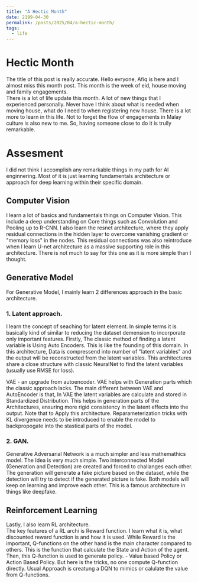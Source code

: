 ```yaml
---
title: "A Hectic Month"
date: 2199-04-30
permalink: /posts/2025/04/a-hectic-month/
tags:
  - life
---
```


# Hectic Month

The title of this post is really accurate. Hello evryone, Afiq is here and I almost miss this month post. This month is the week of eid, house moving and family engagements.  
There is a lot of life update this month. A lot of new things that I experienced personally. Never have I think about what is needed when moving house, what do I need to when registering new house. There is a lot more to learn in this life. Not to forget the flow of engagements in Malay culture is also new to me. So, having someone close to do it is trully remarkable.

# Assesment

I did not think I accomplish any remarkable things in my path for AI enginnering. Most of it is just learning fundamentals architecture or approach for deep learning within their specific domain.

## Computer Vision

I learn a lot of basics and fundamentals things on Computer Vision. This include a deep understanding on Core things such as Convolution and Pooling up to R-CNN. I also learn the resnet architecture, where they apply residual connections in the hidden layer to overcome vanishing gradient or "memory loss" in the nodes. This residual connections was also reintroduce when I learn U-net architecture as a massive supporting role in this architecture. There is not much to say for this one as it is more simple than I thought.

## Generative Model

For Generative Model, I mainly learn 2 differences approach in the basic architecture.

### 1. Latent approach.

I learn the concept of seaching for latent element. In simple terms it is basically kind of similar to reducing the dataset demension to incorporate only important features. Firstly, The classic method of finding a latent variable is Using Auto Encoders. This is like the founding of this domain. In this architecture, Data is compressend into number of "latent variables" and the output will be reconstructed from the latent variables. This architectures share a close structure with classic NeuralNet to find the latent variables (usually use RMSE for loss).

VAE - an upgrade from autoencoder. VAE helps with Generation parts which the classic approach lacks. The main different between VAE and AutoEncoder is that, In VAE the latent variables are calculate and stored in Standardized Distribution. This helps in generation parts of the Architectures, ensuring more rigid consistency in the latent effects into the output. Note that to Apply this architecture. Reparameterization tricks with KL divergence needs to be introduced to enable the model to backpropogate into the stastical parts of the model.

### 2. GAN.

Generative Adversarial Network is a much simpler and less mathemathics model. The Idea is very much simple. Two interconnected Model (Generation and Detection) are created and forced to challanges each other. The generation will generate a fake picture based on the dataset, while the detection will try to detect if the generated picture is fake. Both models will keep on learning and improve each other. This is a famous architecture in things like deepfake.

## Reinforcement Learning

Lastly, I also learn RL architecture.  
The key features of a RL archi is Reward function. I learn what it is, what discounted reward function is and how it is used. While Reward is the important, Q-functions on the other hand is the main character compared to others. This is the function that calculate the State and Action of the agent. Then, this Q-function is used to generate policy. - Value based Policy or Action Based Policy. But here is the tricks, no one compute Q-function directly. Usual Approach is creatung a DQN to mimics or calulate the value from Q-functions.
